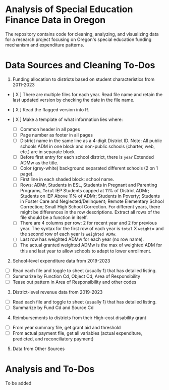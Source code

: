 # Analysis of Special Education Finance Data in Oregon

The repository contains code for cleaning, analyzing, and visualizing data for a research project focusing on Oregon's special education funding mechanism and expenditure patterns. 

# Data Sources and Cleaning To-Dos

1. Funding allocation to districts based on student characteristics from 2011-2023

- [ X ] There are multiple files for each year. Read file name and retain the last updated version by checking the date in the file name.
- [ X ] Read the flagged version into R.
- [ X ] Make a template of what information lies where: 

	- [ ] Common header in all pages
	- [ ] Page number as footer in all pages
	- [ ] District name in the same line as a 4-digit District ID. Note: All public schools ADM in one block and non-public schools (charter, web, etc.) are in separate block
	- [ ] Before first entry for each school district, there is `year` Extended ADMw as the title. 
	- [ ] Color (grey-white) background separated different schools (2 on 1 page).
	- [ ] First line in each shaded block: school name.
	- [ ] Rows: ADMr, Students in ESL, Students in Pregnant and Parenting Programs, `Total` IEP Students capped at 11% of District ADMr; Students on IEP Above 11% of ADMr; Students in Poverty; Students in Foster Care and Neglected/Delinquent; Remote Elementary School Correction; Small High School Correction. For different years, there might be differences in the row descriptions. Extract all rows of the file should be a function in itself.
	- [ ] There are 4 columns per row: 2 for recent year and 2 for previous year. The syntax for the first row of each year is `total` X `weight`= and the second row of each year is `weighted ADMw`.
	- [ ] Last row has weighted ADMw for each year (no row name). 
	- [ ] The actual granted weighted ADMw is the max of weighted ADM for this and last year to allow schools to adapt to lower enrollment. 

2. School-level expenditure data from 2019-2023

- [ ] Read each file and toggle to sheet (usually 1) that has detailed listing.
- [ ] Summarize by Function Cd, Object Cd, Area of Responsibility
- [ ] Tease out pattern in Area of Responsibility and other codes

3. District-level revenue data from 2019-2023

- [ ] Read each file and toggle to sheet (usually 1) that has detailed listing.
- [ ] Summarize by Fund Cd and Source Cd

4. Reimbursements to districts from their High-cost disability grant

- [ ] From year summary file, get grant aid and threshold
- [ ] From actual payment file, get all variables (actual expenditure, predicted, and reconciliatory payment)

5. Data from Other Sources

# Analysis and To-Dos 

To be added
